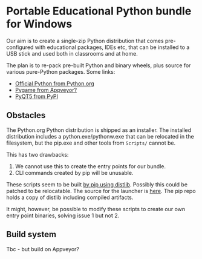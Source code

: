 # Portable Educational Python bundle for Windows

Our aim is to create a single-zip Python distribution that comes pre-configured with educational packages, IDEs etc, that can be installed to a USB stick and used both in classrooms and at home.

The plan is to re-pack pre-built Python and binary wheels, plus source for various pure-Python packages. Some links:

* [Official Python from Python.org](https://www.python.org/ftp/python/3.5.1/)
* [Pygame from Appveyor?](https://ci.appveyor.com/project/pygame/pygame-temp-m8dun)
* [PyQT5 from PyPI](https://pypi.python.org/pypi/PyQt5/5.6)

## Obstacles

The Python.org Python distribution is shipped as an installer. The installed distribution includes a python.exe/pythonw.exe that can be relocated in the filesystem, but the pip.exe and other tools from `Scripts/` cannot be.

This has two drawbacks:
1. We cannot use this to create the entry points for our bundle.
2. CLI commands created by pip will be unusable.

These scripts seem to be built [by pip using distlib](https://github.com/pypa/pip/blob/281eb61b09d87765d7c2b92f6982b3fe76ccb0af/pip/_vendor/distlib/scripts.py). Possibly this could be patched to be relocatable. The source for the launcher is [here](https://bitbucket.org/vinay.sajip/distlib/src/tip/PC/). The pip repo holds a copy of distlib including compiled artifacts. 

It might, however, be possible to modify these scripts to create our own entry point binaries, solving issue 1 but not 2.

## Build system

Tbc - but build on Appveyor?

